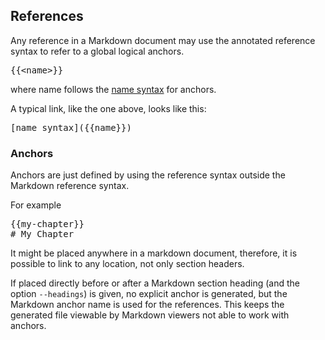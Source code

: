 <!-- DO NOT MODIFY                                -->
<!-- this file is generated by mdref              -->
<!-- from ../../../src/doc/chapters/references.md -->
## References

Any reference in a Markdown document may
use the annotated reference syntax to refer to a global logical anchors.


<pre>
{{&lt;name>}}
</pre>

where name follows the [name syntax](../../README.md#name) for
anchors.

A typical link, like the one above, looks like this:

<pre>
[name syntax]({{name}&rcub;)
</pre>


### Anchors

Anchors are just defined by using the reference syntax outside the Markdown reference syntax.

For example

<pre>
{{my-chapter}&rcub;
# My Chapter
</pre>

It might be placed anywhere in a markdown document,
therefore, it is possible to link to any location, not only section headers.

If placed directly before or after a Markdown section heading
(and the option `--headings`) is given, no explicit anchor is generated,
but the Markdown anchor name is used for the references.
This keeps the generated file viewable by Markdown viewers not able to
work with anchors. 